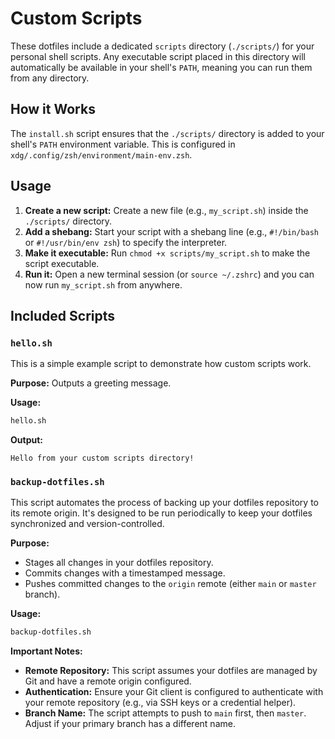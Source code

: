 # Custom Scripts

These dotfiles include a dedicated `scripts` directory (`./scripts/`) for your personal shell scripts. Any executable script placed in this directory will automatically be available in your shell's `PATH`, meaning you can run them from any directory.

## How it Works

The `install.sh` script ensures that the `./scripts/` directory is added to your shell's `PATH` environment variable. This is configured in `xdg/.config/zsh/environment/main-env.zsh`.

## Usage

1. **Create a new script:** Create a new file (e.g., `my_script.sh`) inside the `./scripts/` directory.
2. **Add a shebang:** Start your script with a shebang line (e.g., `#!/bin/bash` or `#!/usr/bin/env zsh`) to specify the interpreter.
3. **Make it executable:** Run `chmod +x scripts/my_script.sh` to make the script executable.
4. **Run it:** Open a new terminal session (or `source ~/.zshrc`) and you can now run `my_script.sh` from anywhere.

## Included Scripts

### `hello.sh`

This is a simple example script to demonstrate how custom scripts work.

**Purpose:** Outputs a greeting message.

**Usage:**

```sh
hello.sh
```

**Output:**

```plaintext
Hello from your custom scripts directory!
```

### `backup-dotfiles.sh`

This script automates the process of backing up your dotfiles repository to its remote origin. It's designed to be run periodically to keep your dotfiles synchronized and version-controlled.

**Purpose:**

* Stages all changes in your dotfiles repository.
* Commits changes with a timestamped message.
* Pushes committed changes to the `origin` remote (either `main` or `master` branch).

**Usage:**

```sh
backup-dotfiles.sh
```

**Important Notes:**

* **Remote Repository:** This script assumes your dotfiles are managed by Git and have a remote origin configured.
* **Authentication:** Ensure your Git client is configured to authenticate with your remote repository (e.g., via SSH keys or a credential helper).
* **Branch Name:** The script attempts to push to `main` first, then `master`. Adjust if your primary branch has a different name.
